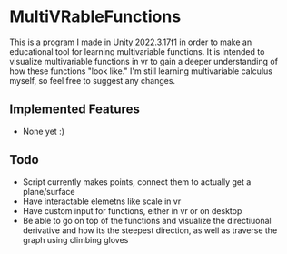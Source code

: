 # MultiVRableFunctions
This is a program I made in Unity 2022.3.17f1 in order to make an educational tool for learning multivariable functions. It is intended to visualize multivariable functions in vr to gain a deeper understanding of how these functions "look like." I'm still learning multivariable calculus myself, so feel free to suggest any changes.

## Implemented Features
- None yet :)

## Todo
- Script currently makes points, connect them to actually get a plane/surface
- Have interactable elemetns like scale in vr
- Have custom input for functions, either in vr or on desktop
- Be able to go on top of the functions and visualize the directiuonal derivative and how its the steepest direction, as well as traverse the graph using climbing gloves 
